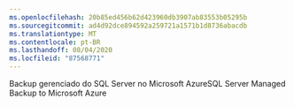 ```yaml
---
ms.openlocfilehash: 20b85ed456b62d423960db3907ab83553b05295b
ms.sourcegitcommit: ad4d92dce894592a259721a1571b1d8736abacdb
ms.translationtype: MT
ms.contentlocale: pt-BR
ms.lasthandoff: 08/04/2020
ms.locfileid: "87568771"
---
```

<span data-ttu-id="15a88-101">Backup gerenciado do SQL Server no Microsoft Azure</span><span class="sxs-lookup"><span data-stu-id="15a88-101">SQL Server Managed Backup to Microsoft Azure</span></span>
